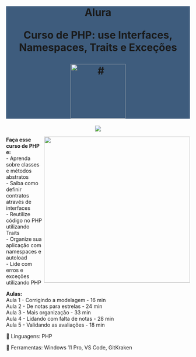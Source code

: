 <h1 align="center" style="background-color:#3e5c7d"> 

<p>Alura</p>
<p>Curso de
PHP: use Interfaces, Namespaces, Traits e Exceções
</p>
<a href="https://cursos.alura.com.br/course/php-interfaces-namespaces-traits-excecoes">
<img src="https://www.alura.com.br/assets/api/cursos/php-interfaces-namespaces-traits-excecoes.svg" 
alt="#" width="150" height="150">
</a> 
</h1>

<p align="center">
<img loading="lazy" src="http://img.shields.io/static/v1?label=STATUS&message=EM%20DESENVOLVIMENTO&color=GREEN&style=for-the-badge"/>
</p>
<img src="https://raw.githubusercontent.com/MicaelliMedeiros/micaellimedeiros/master/image/computer-illustration.png" min-width="400px" max-width="400px" width="400px" align="right">

<p align="left"> 
  <strong>Faça esse curso de PHP e:</strong></br>
    - Aprenda sobre classes e métodos abstratos</br>
    - Saiba como definir contratos através de interfaces</br>
    - Reutilize código no PHP utilizando Traits</br>
    - Organize sua aplicação com namespaces e autoload</br>
    - Lide com erros e exceções utilizando PHP</br>
</p>

<p align="left">
<strong>Aulas:</strong> </br> 
    Aula 1 - Corrigindo a modelagem - 16 min</br>
    Aula 2 - De notas para estrelas - 24 min</br>
    Aula 3 - Mais organização - 33 min</br>
    Aula 4 - Lidando com falta de notas - 28 min</br>
    Aula 5 - Validando as avaliações - 18 min</br>
</p>

<p align="left">
  🐙 Linguagens: PHP
</p>

<p align="left">
  💼 Ferramentas: Windows 11 Pro, VS Code, GitKraken
</p>